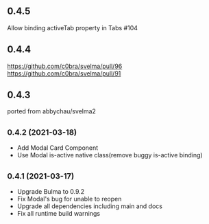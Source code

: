 ## 0.4.5
Allow binding activeTab property in Tabs #104

## 0.4.4
https://github.com/c0bra/svelma/pull/96
https://github.com/c0bra/svelma/pull/91

## 0.4.3
ported from abbychau/svelma2

## <small>0.4.2 (2021-03-18)</small>
* Add Modal Card Component 
* Use Modal is-active native class(remove buggy is-active binding)

## <small>0.4.1 (2021-03-17)</small>

* Upgrade Bulma to 0.9.2
* Fix Modal's bug for unable to reopen
* Upgrade all dependencies including main and docs
* Fix all runtime build warnings

